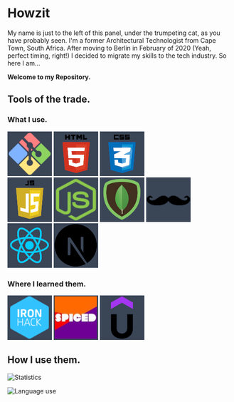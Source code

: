 # Howzit

My name is just to the left of this panel, under the trumpeting cat, as you have probably seen. I'm a former Architectural Technologist from Cape Town, South Africa. After moving to Berlin in February of 2020 (Yeah, perfect timing, right!) I decided to migrate my skills to the tech industry. So here I am...

**Welcome to my Repository.**

## Tools of the trade.

### What I use.

[![.gitignore .env](./assets/GitBash.png)]([https://developer.mozilla.org/en-US/docs/Web/HTML](https://git-scm.com/))
[![HTML5](./assets/html5.png)](https://developer.mozilla.org/en-US/docs/Web/HTML)
[![CSS](./assets/css.png)](https://developer.mozilla.org/en-US/docs/Web/CSS)  
[![JavaScript](./assets/Javascript.png)](https://developer.mozilla.org/en-US/docs/Web/Javascript)
[![Node.js](./assets/Node.png)](https://nodejs.org/en/about/)
[![MongoDB](./assets/Mongo.png)](https://www.mongodb.com/)
[![Handlebars](./assets/Handlebars.png)](https://www.handlebarsjs.com/)
[![React](./assets/React.png)](https://react.dev/)
[![Next.js](./assets/Next.png)](https://nextjs.org/)

### Where I learned them.

[![Ironhack](./assets/ironhack.png)](https://www.ironhack.com/de/berlin)
[![Spiced Academy](./assets/spiced.jpg)](https://www.spiced-academy.com/en)
[![Udemy](./assets/udemy.png)](https://www.udemy.com/)

## How I use them.

![Statistics](https://github-readme-stats.vercel.app/api?username=AdaCra&show_icons=true)

![Language use](https://github-readme-stats.vercel.app/api/top-langs/?username=AdaCra&theme=blue-darkgrey)
